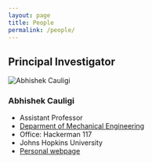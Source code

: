 ```yaml
---
layout: page
title: People
permalink: /people/
---
```


## Principal Investigator
<div class="pi-profile">
    <div class="pi-image">
        <img src="../assets/img/Cauligi.png" alt="Abhishek Cauligi">
    </div>
    <div class="pi-info">
        <h3>Abhishek Cauligi</h3>
        <ul>
            <li>Assistant Professor </li>
            <li><a href="https://me.jhu.edu">Deparment of Mechanical Engineering</a></li>
            <li>Office: Hackerman 117 </li>
            <li>Johns Hopkins University</li>
            <li><a href="https://acauligi.github.io">Personal webpage</a></li>
        </ul>
    </div>
</div>

<!--
## Graduate Students
<div class="student-profile">
    <div class="student-image">
        <img src="../assets/img/placeholder.png" alt="Student Name">
    </div>
    <div class="student-info">
        <h3>Student Name</h3>
        <p>Research focus and brief description of their work in the lab.</p>
    </div>
</div>

## Master's Students
<div class="student-profile">
    <div class="student-image">
        <img src="../assets/img/placeholder.png" alt="Student Name">
    </div>
    <div class="student-info">
        <h3>Student Name</h3>
        <p>Research focus and brief description of their work in the lab.</p>
    </div>
</div>

## Undergraduate Students
<div class="student-profile">
    <div class="student-image">
        <img src="../assets/img/placeholder.png" alt="Student Name">
    </div>
    <div class="student-info">
        <h3>Student Name</h3>
        <p>Research focus and brief description of their work in the lab.</p>
    </div>
</div>
-->